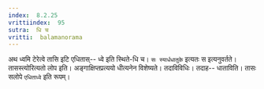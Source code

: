 ```yaml
---
index:  8.2.25
vrittiindex:  95
sutra:  धि च
vritti:  balamanorama 
---
```


अथ ध्वमि टेरेत्वे तासि इटि एधितास्-- ध्वे इति स्थिते-धि च। `सः स्यार्धधातुके` इत्यतः स इत्यनुवर्तते। तासस्त्योरित्यतो लोप इति। अङ्गाक्षिप्तप्रत्ययो धीत्यनेन विशेष्यते। तदाविविधिः। तदाह-- धाताविति। तासः सलोपे `एधिताध्वे` इति रूपम्।

